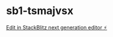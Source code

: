 # sb1-tsmajvsx

[Edit in StackBlitz next generation editor ⚡️](https://stackblitz.com/~/github.com/ginsburgd/sb1-tsmajvsx)